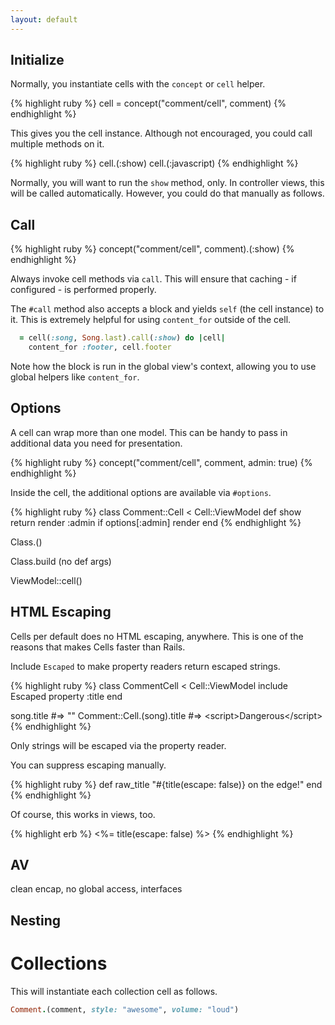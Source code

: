 ```yaml
---
layout: default
---
```


## Initialize

Normally, you instantiate cells with the `concept` or `cell` helper.

{% highlight ruby %}
cell = concept("comment/cell", comment)
{% endhighlight %}

This gives you the cell instance. Although not encouraged, you could call multiple methods on it.

{% highlight ruby %}
cell.(:show)
cell.(:javascript)
{% endhighlight %}

Normally, you will want to run the `show` method, only. In controller views, this will be called automatically. However, you could do that manually as follows.

## Call

{% highlight ruby %}
concept("comment/cell", comment).(:show)
{% endhighlight %}

Always invoke cell methods via `call`. This will ensure that caching - if configured - is performed properly.


The `#call` method also accepts a block and yields `self` (the cell instance) to it. This is extremely helpful for using `content_for` outside of the cell.

```ruby
  = cell(:song, Song.last).call(:show) do |cell|
    content_for :footer, cell.footer
```

Note how the block is run in the global view's context, allowing you to use global helpers like `content_for`.

## Options

A cell can wrap more than one model. This can be handy to pass in additional data you need for presentation.

{% highlight ruby %}
concept("comment/cell", comment, admin: true)
{% endhighlight %}

Inside the cell, the additional options are available via `#options`.

{% highlight ruby %}
class Comment::Cell < Cell::ViewModel
  def show
    return render :admin if options[:admin]
    render
  end
{% endhighlight %}



Class.()

Class.build (no def args)

ViewModel::cell()






## HTML Escaping

Cells per default does no HTML escaping, anywhere. This is one of the reasons that makes Cells faster than Rails.

Include `Escaped` to make property readers return escaped strings.

{% highlight ruby %}
class CommentCell < Cell::ViewModel
  include Escaped
  property :title
end

song.title                 #=> "<script>Dangerous</script>"
Comment::Cell.(song).title #=> &lt;script&gt;Dangerous&lt;/script&gt;
{% endhighlight %}

Only strings will be escaped via the property reader.

You can suppress escaping manually.

{% highlight ruby %}
def raw_title
  "#{title(escape: false)} on the edge!"
end
{% endhighlight %}

Of course, this works in views, too.

{% highlight erb %}
<%= title(escape: false) %>
{% endhighlight %}






## AV

clean encap, no global access, interfaces


## Nesting


# Collections

This will instantiate each collection cell as follows.

```ruby
Comment.(comment, style: "awesome", volume: "loud")
```